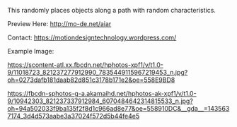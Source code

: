 This randomly places objects along a path with random characteristics.

Preview Here:  http://mo-de.net/aiar

Contact:  https://motiondesigntechnology.wordpress.com/

Example Image:

https://scontent-atl.xx.fbcdn.net/hphotos-xpf1/v/t1.0-9/11018723_821237277912990_7835449115967219453_n.jpg?oh=0273dafb181daab82d851c3178b171e2&oe=558E9BD8

https://fbcdn-sphotos-g-a.akamaihd.net/hphotos-ak-xpf1/v/t1.0-9/10942303_821237337912984_6070484642314815533_n.jpg?oh=94a502033f9ba135f2f8d1c966ad8e77&oe=558910DC&__gda__=1435637174_3d4d573aabe3a37024f572d5b44fe4e5


